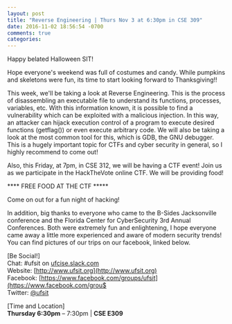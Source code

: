 ```yaml
---
layout: post
title: "Reverse Engineering | Thurs Nov 3 at 6:30pm in CSE 309"
date: 2016-11-02 18:56:54 -0700
comments: true
categories: 
---
```


Happy belated Halloween SIT! 

Hope everyone's weekend was full of costumes and candy. While pumpkins and skeletons were fun, its time to start looking forward to Thanksgiving!!

This week, we'll be taking a look at Reverse Engineering. This is the process of disassembling an executable file to understand its functions, processes, variables, etc. With this information known, it is possible to find a vulnerability which can be exploited with a malicious injection. In this way, an attacker can hijack execution control of a program to execute desired functions (getflag()) or even execute arbitrary code. We will also be taking a look at the most common tool for this, which is GDB, the GNU debugger. This is a hugely important topic for CTFs and cyber security in general, so I highly recommend to come out!

Also, this Friday, at 7pm, in CSE 312, we will be having a CTF event! Join us as we participate in the HackTheVote online CTF. We will be providing food!

**** FREE FOOD AT THE CTF *****

Come on out for a fun night of hacking!

<!-- MORE -->

In addition, big thanks to everyone who came to the B-Sides Jacksonville conference and the Florida Center for CyberSecurity 3rd Annual Conferences. Both were extremely fun and enlightening, I hope everyone came away a little more experienced and aware of modern security trends! You can find pictures of our trips on our facebook, linked below.

[Be Social!]  
Chat: #ufsit on [ufcise.slack.com](https://ufcise.slack.com)  
Website: [http://www.ufsit.org](http://www.ufsit.org)  
Facebook: [https://www.facebook.com/groups/ufsit](https://www.facebook.com/grou$  
Twitter: [@ufsit](https://twitter.com/ufsit)  

[Time and Location]  
__Thursday 6:30pm__ – 7:30pm | __CSE E309__

